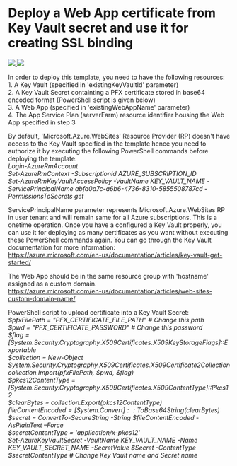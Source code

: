 # Deploy a Web App certificate from Key Vault secret and use it for creating SSL binding

<a href="https://portal.azure.com/#create/Microsoft.Template/uri/https%3A%2F%2Fraw.githubusercontent.com%2Fazure%2Fazure-quickstart-templates%2Fmaster%2F201-web-app-certificate-from-key-vault%2Fazuredeploy.json" target="_blank">
    <img src="http://azuredeploy.net/deploybutton.png"/>
</a>
<a href="http://armviz.io/#/?load=https%3A%2F%2Fraw.githubusercontent.com%2FAzure%2Fazure-quickstart-templates%2Fmaster%2F201-app-service-certificate-standard%2Fazuredeploy.json" target="_blank">
    <img src="http://armviz.io/visualizebutton.png"/>
</a>

<P>
In order to deploy this template, you need to have the following resources:  <br />
1. A Key Vault (specified in 'existingKeyVaultId' parameter) <br />
2. A Key Vault Secret containting a PFX certificate stored in base64 encoded format (PowerShell script is given below)  <br />
3. A Web App (specified in 'existingWebAppName' parameter)  <br />
4. The App Service Plan (serverFarm) resource identifier housing the Web App specified in step 3 <br />
</P>

<P>
By default, 'Microsoft.Azure.WebSites' Resource Provider (RP) doesn't have access to the Key Vault specified in the template hence you need to authorize it by executing 
the following PowerShell commands before deploying the template:  <br />

<I>
Login-AzureRmAccount  <br />
Set-AzureRmContext -SubscriptionId AZURE_SUBSCRIPTION_ID  <br />
Set-AzureRmKeyVaultAccessPolicy -VaultName KEY_VAULT_NAME -ServicePrincipalName abfa0a7c-a6b6-4736-8310-5855508787cd -PermissionsToSecrets get  <br />
</I>
</P>

ServicePrincipalName parameter represents Microsoft.Azure.WebSites RP in user tenant and will remain same for all Azure subscriptions. This is a onetime operation. Once you have a configured a Key Vault properly, 
you can use it for deploying as many certificates as you want without executing these PowerShell commands again. You can go through the Key Vault documentation for more information: <br />
https://azure.microsoft.com/en-us/documentation/articles/key-vault-get-started/

The Web App should be in the same resource group with 'hostname' assigned as a custom domain. <br />
https://azure.microsoft.com/en-us/documentation/articles/web-sites-custom-domain-name/

PowerShell script to upload certificate into a Key Vault Secret:  <br />
<I>
$pfxFilePath = "PFX_CERTIFICATE_FILE_PATH" # Change this path  <br />
$pwd = "PFX_CERTIFICATE_PASSWORD"  # Change this password  <br />
$flag = [System.Security.Cryptography.X509Certificates.X509KeyStorageFlags]::Exportable  <br />
$collection = New-Object System.Security.Cryptography.X509Certificates.X509Certificate2Collection   <br />
$collection.Import($pfxFilePath, $pwd, $flag)  <br />
$pkcs12ContentType = [System.Security.Cryptography.X509Certificates.X509ContentType]::Pkcs12  <br />
$clearBytes = $collection.Export($pkcs12ContentType)  <br />
$fileContentEncoded = [System.Convert]::ToBase64String($clearBytes)  <br />
$secret = ConvertTo-SecureString -String $fileContentEncoded -AsPlainText –Force  <br />
$secretContentType = 'application/x-pkcs12'  <br />
Set-AzureKeyVaultSecret -VaultName KEY_VAULT_NAME -Name KEY_VAULT_SECRET_NAME -SecretValue $Secret -ContentType $secretContentType # Change Key Vault name and Secret name <br />
</I>
